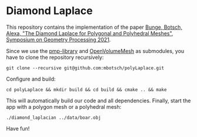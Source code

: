 # Diamond Laplace

This repository contains the implementation of the paper [Bunge, Botsch, Alexa, "The Diamond Laplace for Polygonal and Polyhedral Meshes", Symposium on Geometry Processing 2021](https://ls7-gv.cs.tu-dortmund.de/downloads/publications/2021/sgp21.pdf).

Since we use the [pmp-library](http://www.pmp-library.org/) and [OpenVolumeMesh](https://www.graphics.rwth-aachen.de/software/openvolumemesh/) as submodules, you have to clone the repository recursively:

    git clone --recursive git@github.com:mbotsch/polyLaplace.git

Configure and build:

    cd polyLaplace && mkdir build && cd build && cmake .. && make

This will automatically build our code and all dependencies. Finally, start the app with a polygon mesh or a polyhedral mesh:

    ./diamond_laplacian ../data/boar.obj

Have fun!
